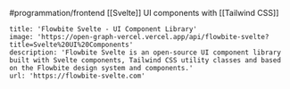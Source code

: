 #programmation/frontend 
[[Svelte]] UI components with [[Tailwind CSS]]

```embed
title: 'Flowbite Svelte - UI Component Library'
image: 'https://open-graph-vercel.vercel.app/api/flowbite-svelte?title=Svelte%20UI%20Components'
description: 'Flowbite Svelte is an open-source UI component library built with Svelte components, Tailwind CSS utility classes and based on the Flowbite design system and components.'
url: 'https://flowbite-svelte.com'
```
